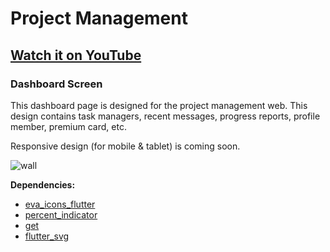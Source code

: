 # Project Management

## [Watch it on YouTube](https://youtu.be/YgLRFITrqT8)

### Dashboard Screen

This dashboard page is designed for the project management web. This design contains task managers, recent messages, progress reports, profile member, premium card, etc.

Responsive design (for mobile & tablet) is coming soon.

![wall](https://user-images.githubusercontent.com/89120990/139288993-9cfed071-29a9-46cd-9ea2-cfc92b6ceb7e.png)



**Dependencies:**

- [eva_icons_flutter](https://pub.dev/packages/eva_icons_flutter)
- [percent_indicator](https://pub.dev/packages/percent_indicator)
- [get](https://pub.dev/packages/get)
- [flutter_svg](https://pub.dev/packages/flutter_svg)
